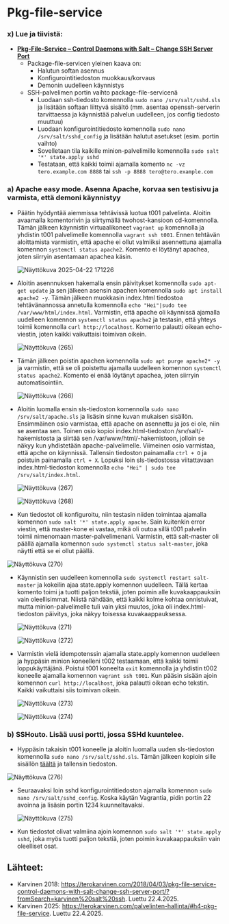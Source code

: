 # Pkg-file-service

### x) Lue ja tiivistä:
- **[Pkg-File-Service – Control Daemons with Salt – Change SSH Server Port](https://terokarvinen.com/2018/04/03/pkg-file-service-control-daemons-with-salt-change-ssh-server-port/?fromSearch=karvinen%20salt%20ssh)**
  - Package-file-servicen yleinen kaava on:
    - Halutun softan asennus
    - Konfigurointitiedoston muokkaus/korvaus
    - Demonin uudelleen käynnistys
  - SSH-palvelimen portin vaihto package-file-servicenä
    - Luodaan ssh-tiedosto komennolla `sudo nano /srv/salt/sshd.sls` ja lisätään softaan liittyvä sisältö (mm. asentaa openssh-serverin tarvittaessa ja käynnistää palvelun uudelleen, jos config tiedosto muuttuu)
    - Luodaan konfigurointitiedosto komennolla `sudo nano /srv/salt/sshd_config` ja lisätään halutut asetukset (esim. portin vaihto)
    - Sovelletaan tila kaikille minion-palvelimille komennolla `sudo salt '*' state.apply sshd`
    - Testataan, että kaikki toimii ajamalla komento `nc -vz tero.example.com 8888` tai `ssh -p 8888 tero@tero.example.com`

### a) Apache easy mode. Asenna Apache, korvaa sen testisivu ja varmista, että demoni käynnistyy
- Päätin hyödyntää aiemmissa tehtävissä luotua t001 palvelinta. Aloitin avaamalla komentorivin ja siirtymällä twohost-kansioon cd-komennolla. Tämän jälkeen käynnistin virtuaalikoneet `vagrant up` komennolla ja yhdistin t001 palvelimelle komennolla `vagrant ssh t001`. Ennen tehtävän aloittamista varmistin, että apache ei ollut valmiiksi asennettuna ajamalla komennon `systemctl status apache2`. Komento ei löytänyt apachea, joten siirryin asentamaan apachea käsin.

  ![Näyttökuva 2025-04-22 171226](https://github.com/user-attachments/assets/db724811-6b26-4a01-a884-683ddffee40e)

- Aloitin asennnuksen hakemalla ensin päivitykset komennolla `sudo apt-get update` ja sen jälkeen asensin apachen komennolla `sudo apt install apache2 -y`. Tämän jälkeen muokkasin index.html tiedostoa tehtävänannossa annetulla komennolla `echo "Hei"|sudo tee /var/www/html/index.html`. Varmistin, että apache oli käynnissä ajamalla uudelleen komennon `systemctl status apache2` ja testasin, että yhteys toimii komennolla `curl http://localhost`. Komento palautti oikean echo-viestin, joten kaikki vaikuttaisi toimivan oikein.

  ![Näyttökuva (265)](https://github.com/user-attachments/assets/00441e3d-9fd9-4519-ae0e-3d3885a89d2d)

- Tämän jälkeen poistin apachen komennolla `sudo apt purge apache2* -y` ja varmistin, että se oli poistettu ajamalla uudelleen komennon `systemctl status apache2`. Komento ei enää löytänyt apachea, joten siirryin automatisointiin.

  ![Näyttökuva (266)](https://github.com/user-attachments/assets/67e368db-cc3b-4e28-b01c-b511496e0169)
  
- Aloitin luomalla ensin sls-tiedoston komennolla `sudo nano /srv/salt/apache.sls` ja lisäsin sinne kuvan mukaisen sisällön. Ensimmäinen osio varmistaa, että apache on asennettu ja jos ei ole, niin se asentaa sen. Toinen osio kopioi index.html-tiedoston /srv/salt/-hakemistosta ja siirtää sen /var/www/html/-hakemistoon, jolloin se näkyy kun yhdistetään apache-palvelimelle. Viimeinen osio varmistaa, että apche on käynnissä. Tallensin tiedoston painamalla `ctrl + O` ja poistuin painamalla `ctrl + X`. Lopuksi loin sls-tiedostossa viitattavaan index.html-tiedoston komennolla `echo "Hei" | sudo tee /srv/salt/index.html`.

  ![Näyttökuva (267)](https://github.com/user-attachments/assets/3fe2e0af-9365-4a02-a72b-a5998aa4ee3a)

  ![Näyttökuva (268)](https://github.com/user-attachments/assets/bd4eeaa5-43f1-4b12-8d8e-cb21195fd4eb)

- Kun tiedostot oli konfiguroitu, niin testasin niiden toimintaa ajamalla komennon `sudo salt '*' state.apply apache`. Sain kuitenkin error viestin, että master-kone ei vastaa, mikä oli outoa sillä t001 palvelin toimii nimenomaan master-palvelimenani. Varmistin, että salt-master oli päällä ajamalla komennon `sudo systemctl status salt-master`, joka näytti että se ei ollut päällä. 

![Näyttökuva (270)](https://github.com/user-attachments/assets/5152d86b-9c09-4dde-855f-ba6e7d300029)

- Käynnistin sen uudelleen komennolla `sudo systemctl restart salt-master` ja kokeilin ajaa state.apply komennon uudelleen. Tällä kertaa komento toimi ja tuotti paljon tekstiä,  joten poimin alle kuvakaappauksiin vain oleellisimmat. Niistä nähdään, että kaikki kolme kohtaa onnistuivat, mutta minion-palvelimelle tuli vain yksi muutos, joka oli index.html-tiedoston päivitys, joka näkyy toisessa kuvakaappauksessa.

  ![Näyttökuva (271)](https://github.com/user-attachments/assets/07343b5a-5ce9-40f8-8ee0-481bbe5f825e)

  ![Näyttökuva (272)](https://github.com/user-attachments/assets/0a66e31c-5d79-47fc-affa-b41b41680467)

- Varmistin vielä idempotenssin ajamalla state.apply komennon uudelleen ja hyppäsin minion koneelleni t002 testaamaan, että kaikki toimii loppukäyttäjänä. Poistui t001 koneelta `exit` komennolla ja yhdistin t002 koneelle ajamalla komennon `vagrant ssh t001`. Kun pääsin sisään ajoin komennon `curl http://localhost`, joka palautti oikean echo tekstin. Kaikki vaikuttaisi siis toimivan oikein.

  ![Näyttökuva (273)](https://github.com/user-attachments/assets/121447f1-b29b-40d5-bc0b-8c5819748a27)

  ![Näyttökuva (274)](https://github.com/user-attachments/assets/04fe25ae-2ef1-4e3b-9a19-f8cfe72ca80b)

### b) SSHouto. Lisää uusi portti, jossa SSHd kuuntelee.
- Hyppäsin takaisin t001 koneelle ja aloitin luomalla uuden sls-tiedoston komennolla `sudo nano /srv/salt/sshd.sls`. Tämän jälkeen kopioin sille sisällön [täältä](https://terokarvinen.com/2018/04/03/pkg-file-service-control-daemons-with-salt-change-ssh-server-port/?fromSearch=karvinen%20salt%20ssh) ja tallensin tiedoston.

![Näyttökuva (276)](https://github.com/user-attachments/assets/ade4e0b6-55be-434b-959a-af760508d62e)

- Seuraavaksi loin sshd konfigurointitiedoston ajamalla komennon `sudo nano /srv/salt/sshd_config`. Koska käytän Vagrantia, pidin portin 22 avoinna ja lisäsin portin 1234 kuunneltavaksi.
  
  ![Näyttökuva (275)](https://github.com/user-attachments/assets/1eb915b0-81c1-4bbc-93ca-4d9589577281)

-  Kun tiedostot olivat valmiina ajoin komennon `sudo salt '*' state.apply sshd`, joka myös tuotti paljon tekstiä, joten poimin kuvakaappauksiin vain oleelliset osat.


## Lähteet:
- Karvinen 2018: https://terokarvinen.com/2018/04/03/pkg-file-service-control-daemons-with-salt-change-ssh-server-port/?fromSearch=karvinen%20salt%20ssh. Luettu 22.4.2025.
- Karvinen 2025: https://terokarvinen.com/palvelinten-hallinta/#h4-pkg-file-service. Luettu 22.4.2025.




